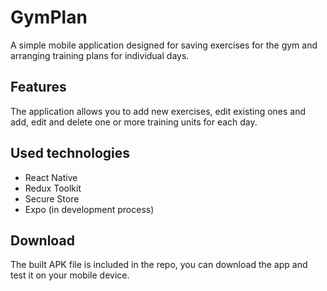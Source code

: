 # GymPlan

A simple mobile application designed for saving exercises for the gym and arranging training plans for individual days.

## Features

The application allows you to add new exercises, edit existing ones and add, edit and delete one or more training units for each day.

## Used technologies

- React Native
- Redux Toolkit
- Secure Store
- Expo (in development process)

## Download

The built APK file is included in the repo, you can download the app and test it on your mobile device.
